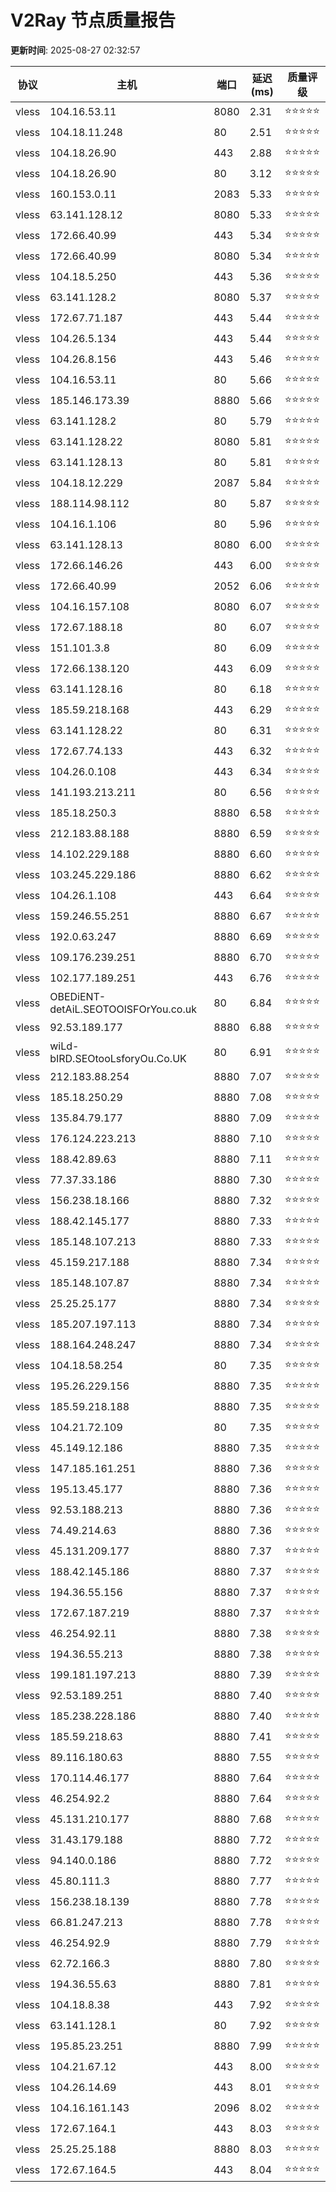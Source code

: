 # V2Ray 节点质量报告

**更新时间**: 2025-08-27 02:32:57

| 协议 | 主机 | 端口 | 延迟(ms) | 质量评级 |
|------|------|------|----------|----------|
| vless | 104.16.53.11 | 8080 | 2.31 | ⭐️⭐️⭐️⭐️⭐️ |
| vless | 104.18.11.248 | 80 | 2.51 | ⭐️⭐️⭐️⭐️⭐️ |
| vless | 104.18.26.90 | 443 | 2.88 | ⭐️⭐️⭐️⭐️⭐️ |
| vless | 104.18.26.90 | 80 | 3.12 | ⭐️⭐️⭐️⭐️⭐️ |
| vless | 160.153.0.11 | 2083 | 5.33 | ⭐️⭐️⭐️⭐️⭐️ |
| vless | 63.141.128.12 | 8080 | 5.33 | ⭐️⭐️⭐️⭐️⭐️ |
| vless | 172.66.40.99 | 443 | 5.34 | ⭐️⭐️⭐️⭐️⭐️ |
| vless | 172.66.40.99 | 8080 | 5.34 | ⭐️⭐️⭐️⭐️⭐️ |
| vless | 104.18.5.250 | 443 | 5.36 | ⭐️⭐️⭐️⭐️⭐️ |
| vless | 63.141.128.2 | 8080 | 5.37 | ⭐️⭐️⭐️⭐️⭐️ |
| vless | 172.67.71.187 | 443 | 5.44 | ⭐️⭐️⭐️⭐️⭐️ |
| vless | 104.26.5.134 | 443 | 5.44 | ⭐️⭐️⭐️⭐️⭐️ |
| vless | 104.26.8.156 | 443 | 5.46 | ⭐️⭐️⭐️⭐️⭐️ |
| vless | 104.16.53.11 | 80 | 5.66 | ⭐️⭐️⭐️⭐️⭐️ |
| vless | 185.146.173.39 | 8880 | 5.66 | ⭐️⭐️⭐️⭐️⭐️ |
| vless | 63.141.128.2 | 80 | 5.79 | ⭐️⭐️⭐️⭐️⭐️ |
| vless | 63.141.128.22 | 8080 | 5.81 | ⭐️⭐️⭐️⭐️⭐️ |
| vless | 63.141.128.13 | 80 | 5.81 | ⭐️⭐️⭐️⭐️⭐️ |
| vless | 104.18.12.229 | 2087 | 5.84 | ⭐️⭐️⭐️⭐️⭐️ |
| vless | 188.114.98.112 | 80 | 5.87 | ⭐️⭐️⭐️⭐️⭐️ |
| vless | 104.16.1.106 | 80 | 5.96 | ⭐️⭐️⭐️⭐️⭐️ |
| vless | 63.141.128.13 | 8080 | 6.00 | ⭐️⭐️⭐️⭐️⭐️ |
| vless | 172.66.146.26 | 443 | 6.00 | ⭐️⭐️⭐️⭐️⭐️ |
| vless | 172.66.40.99 | 2052 | 6.06 | ⭐️⭐️⭐️⭐️⭐️ |
| vless | 104.16.157.108 | 8080 | 6.07 | ⭐️⭐️⭐️⭐️⭐️ |
| vless | 172.67.188.18 | 80 | 6.07 | ⭐️⭐️⭐️⭐️⭐️ |
| vless | 151.101.3.8 | 80 | 6.09 | ⭐️⭐️⭐️⭐️⭐️ |
| vless | 172.66.138.120 | 443 | 6.09 | ⭐️⭐️⭐️⭐️⭐️ |
| vless | 63.141.128.16 | 80 | 6.18 | ⭐️⭐️⭐️⭐️⭐️ |
| vless | 185.59.218.168 | 443 | 6.29 | ⭐️⭐️⭐️⭐️⭐️ |
| vless | 63.141.128.22 | 80 | 6.31 | ⭐️⭐️⭐️⭐️⭐️ |
| vless | 172.67.74.133 | 443 | 6.32 | ⭐️⭐️⭐️⭐️⭐️ |
| vless | 104.26.0.108 | 443 | 6.34 | ⭐️⭐️⭐️⭐️⭐️ |
| vless | 141.193.213.211 | 80 | 6.56 | ⭐️⭐️⭐️⭐️⭐️ |
| vless | 185.18.250.3 | 8880 | 6.58 | ⭐️⭐️⭐️⭐️⭐️ |
| vless | 212.183.88.188 | 8880 | 6.59 | ⭐️⭐️⭐️⭐️⭐️ |
| vless | 14.102.229.188 | 8880 | 6.60 | ⭐️⭐️⭐️⭐️⭐️ |
| vless | 103.245.229.186 | 8880 | 6.62 | ⭐️⭐️⭐️⭐️⭐️ |
| vless | 104.26.1.108 | 443 | 6.64 | ⭐️⭐️⭐️⭐️⭐️ |
| vless | 159.246.55.251 | 8880 | 6.67 | ⭐️⭐️⭐️⭐️⭐️ |
| vless | 192.0.63.247 | 8880 | 6.69 | ⭐️⭐️⭐️⭐️⭐️ |
| vless | 109.176.239.251 | 8880 | 6.70 | ⭐️⭐️⭐️⭐️⭐️ |
| vless | 102.177.189.251 | 443 | 6.76 | ⭐️⭐️⭐️⭐️⭐️ |
| vless | OBEDiENT-detAiL.SEOTOOlSFOrYou.co.uk | 80 | 6.84 | ⭐️⭐️⭐️⭐️⭐️ |
| vless | 92.53.189.177 | 8880 | 6.88 | ⭐️⭐️⭐️⭐️⭐️ |
| vless | wiLd-bIRD.SEOtooLsforyOu.Co.UK | 80 | 6.91 | ⭐️⭐️⭐️⭐️⭐️ |
| vless | 212.183.88.254 | 8880 | 7.07 | ⭐️⭐️⭐️⭐️⭐️ |
| vless | 185.18.250.29 | 8880 | 7.08 | ⭐️⭐️⭐️⭐️⭐️ |
| vless | 135.84.79.177 | 8880 | 7.09 | ⭐️⭐️⭐️⭐️⭐️ |
| vless | 176.124.223.213 | 8880 | 7.10 | ⭐️⭐️⭐️⭐️⭐️ |
| vless | 188.42.89.63 | 8880 | 7.11 | ⭐️⭐️⭐️⭐️⭐️ |
| vless | 77.37.33.186 | 8880 | 7.30 | ⭐️⭐️⭐️⭐️⭐️ |
| vless | 156.238.18.166 | 8880 | 7.32 | ⭐️⭐️⭐️⭐️⭐️ |
| vless | 188.42.145.177 | 8880 | 7.33 | ⭐️⭐️⭐️⭐️⭐️ |
| vless | 185.148.107.213 | 8880 | 7.33 | ⭐️⭐️⭐️⭐️⭐️ |
| vless | 45.159.217.188 | 8880 | 7.34 | ⭐️⭐️⭐️⭐️⭐️ |
| vless | 185.148.107.87 | 8880 | 7.34 | ⭐️⭐️⭐️⭐️⭐️ |
| vless | 25.25.25.177 | 8880 | 7.34 | ⭐️⭐️⭐️⭐️⭐️ |
| vless | 185.207.197.113 | 8880 | 7.34 | ⭐️⭐️⭐️⭐️⭐️ |
| vless | 188.164.248.247 | 8880 | 7.34 | ⭐️⭐️⭐️⭐️⭐️ |
| vless | 104.18.58.254 | 80 | 7.35 | ⭐️⭐️⭐️⭐️⭐️ |
| vless | 195.26.229.156 | 8880 | 7.35 | ⭐️⭐️⭐️⭐️⭐️ |
| vless | 185.59.218.188 | 8880 | 7.35 | ⭐️⭐️⭐️⭐️⭐️ |
| vless | 104.21.72.109 | 80 | 7.35 | ⭐️⭐️⭐️⭐️⭐️ |
| vless | 45.149.12.186 | 8880 | 7.35 | ⭐️⭐️⭐️⭐️⭐️ |
| vless | 147.185.161.251 | 8880 | 7.36 | ⭐️⭐️⭐️⭐️⭐️ |
| vless | 195.13.45.177 | 8880 | 7.36 | ⭐️⭐️⭐️⭐️⭐️ |
| vless | 92.53.188.213 | 8880 | 7.36 | ⭐️⭐️⭐️⭐️⭐️ |
| vless | 74.49.214.63 | 8880 | 7.36 | ⭐️⭐️⭐️⭐️⭐️ |
| vless | 45.131.209.177 | 8880 | 7.37 | ⭐️⭐️⭐️⭐️⭐️ |
| vless | 188.42.145.186 | 8880 | 7.37 | ⭐️⭐️⭐️⭐️⭐️ |
| vless | 194.36.55.156 | 8880 | 7.37 | ⭐️⭐️⭐️⭐️⭐️ |
| vless | 172.67.187.219 | 8880 | 7.37 | ⭐️⭐️⭐️⭐️⭐️ |
| vless | 46.254.92.11 | 8880 | 7.38 | ⭐️⭐️⭐️⭐️⭐️ |
| vless | 194.36.55.213 | 8880 | 7.38 | ⭐️⭐️⭐️⭐️⭐️ |
| vless | 199.181.197.213 | 8880 | 7.39 | ⭐️⭐️⭐️⭐️⭐️ |
| vless | 92.53.189.251 | 8880 | 7.40 | ⭐️⭐️⭐️⭐️⭐️ |
| vless | 185.238.228.186 | 8880 | 7.40 | ⭐️⭐️⭐️⭐️⭐️ |
| vless | 185.59.218.63 | 8880 | 7.41 | ⭐️⭐️⭐️⭐️⭐️ |
| vless | 89.116.180.63 | 8880 | 7.55 | ⭐️⭐️⭐️⭐️⭐️ |
| vless | 170.114.46.177 | 8880 | 7.64 | ⭐️⭐️⭐️⭐️⭐️ |
| vless | 46.254.92.2 | 8880 | 7.64 | ⭐️⭐️⭐️⭐️⭐️ |
| vless | 45.131.210.177 | 8880 | 7.68 | ⭐️⭐️⭐️⭐️⭐️ |
| vless | 31.43.179.188 | 8880 | 7.72 | ⭐️⭐️⭐️⭐️⭐️ |
| vless | 94.140.0.186 | 8880 | 7.72 | ⭐️⭐️⭐️⭐️⭐️ |
| vless | 45.80.111.3 | 8880 | 7.77 | ⭐️⭐️⭐️⭐️⭐️ |
| vless | 156.238.18.139 | 8880 | 7.78 | ⭐️⭐️⭐️⭐️⭐️ |
| vless | 66.81.247.213 | 8880 | 7.78 | ⭐️⭐️⭐️⭐️⭐️ |
| vless | 46.254.92.9 | 8880 | 7.79 | ⭐️⭐️⭐️⭐️⭐️ |
| vless | 62.72.166.3 | 8880 | 7.80 | ⭐️⭐️⭐️⭐️⭐️ |
| vless | 194.36.55.63 | 8880 | 7.81 | ⭐️⭐️⭐️⭐️⭐️ |
| vless | 104.18.8.38 | 443 | 7.92 | ⭐️⭐️⭐️⭐️⭐️ |
| vless | 63.141.128.1 | 80 | 7.92 | ⭐️⭐️⭐️⭐️⭐️ |
| vless | 195.85.23.251 | 8880 | 7.99 | ⭐️⭐️⭐️⭐️⭐️ |
| vless | 104.21.67.12 | 443 | 8.00 | ⭐️⭐️⭐️⭐️⭐️ |
| vless | 104.26.14.69 | 443 | 8.01 | ⭐️⭐️⭐️⭐️⭐️ |
| vless | 104.16.161.143 | 2096 | 8.02 | ⭐️⭐️⭐️⭐️⭐️ |
| vless | 172.67.164.1 | 443 | 8.03 | ⭐️⭐️⭐️⭐️⭐️ |
| vless | 25.25.25.188 | 8880 | 8.03 | ⭐️⭐️⭐️⭐️⭐️ |
| vless | 172.67.164.5 | 443 | 8.04 | ⭐️⭐️⭐️⭐️⭐️ |
